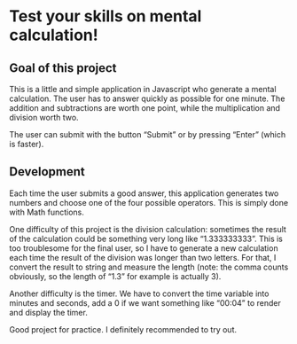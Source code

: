# Test your skills on mental calculation!

## Goal of this project

This is a little and simple application in Javascript who generate a mental calculation. The user has to answer quickly as possible for one minute. The addition and subtractions are worth one point, while the multiplication and division worth two.

The user can submit with the button “Submit” or by pressing “Enter” (which is faster).


## Development

Each time the user submits a good answer, this application generates two numbers and choose one of the four possible operators. This is simply done with Math functions. 

One difficulty of this project is the division calculation: sometimes the result of the calculation could be something very long like “1.333333333”. This is too troublesome for the final user, so I have to generate a new calculation each time the result of the division was longer than two letters. For that, I convert the result to string and measure the length (note: the comma counts obviously, so the length of “1.3” for example is actually 3).

Another difficulty is the timer. We have to convert the time variable into minutes and seconds, add a 0 if we want something like “00:04” to render and display the timer.

Good project for practice. I definitely recommended to try out.